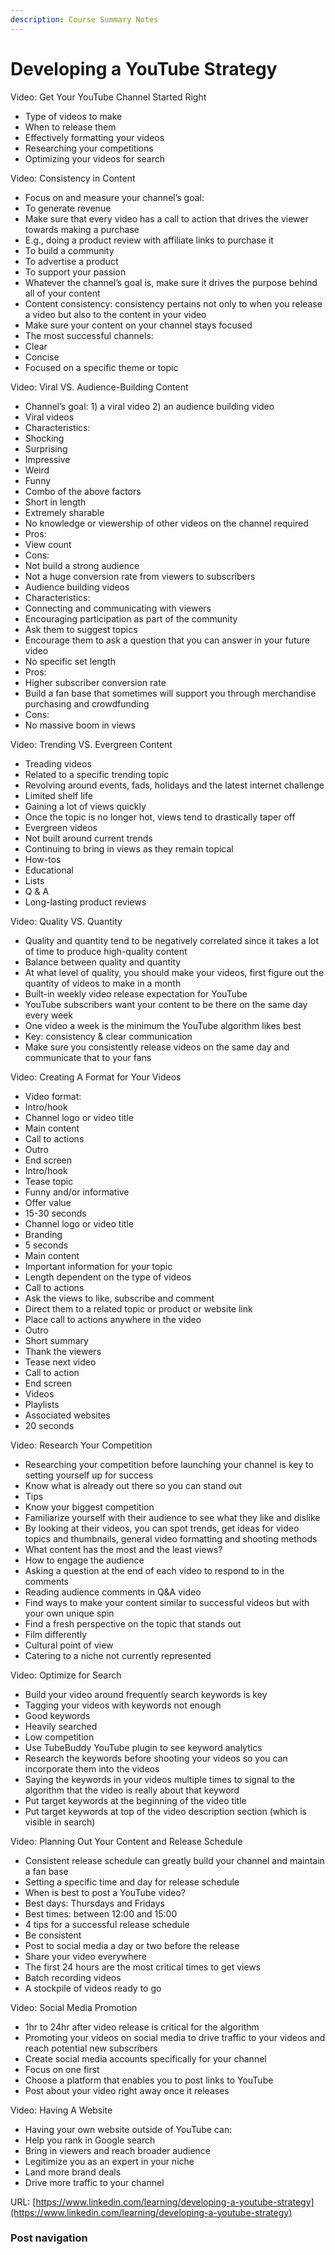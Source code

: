 ```yaml
---
description: Course Summary Notes
---
```


# Developing a YouTube Strategy

Video: Get Your YouTube Channel Started Right

* Type of videos to make
* When to release them
* Effectively formatting your videos
* Researching your competitions
* Optimizing your videos for search

Video: Consistency in Content

* Focus on and measure your channel’s goal:
* To generate revenue
* Make sure that every video has a call to action that drives the viewer towards making a purchase
* E.g., doing a product review with affiliate links to purchase it
* To build a community
* To advertise a product
* To support your passion
* Whatever the channel’s goal is, make sure it drives the purpose behind all of your content
* Content consistency: consistency pertains not only to when you release a video but also to the content in your video
* Make sure your content on your channel stays focused
* The most successful channels:
* Clear
* Concise
* Focused on a specific theme or topic

Video: Viral VS. Audience-Building Content

* Channel’s goal: 1) a viral video 2) an audience building video
* Viral videos
* Characteristics:
* Shocking
* Surprising
* Impressive
* Weird
* Funny
* Combo of the above factors
* Short in length
* Extremely sharable
* No knowledge or viewership of other videos on the channel required
* Pros:
* View count
* Cons:
* Not build a strong audience
* Not a huge conversion rate from viewers to subscribers
* Audience building videos
* Characteristics:
* Connecting and communicating with viewers
* Encouraging participation as part of the community
* Ask them to suggest topics
* Encourage them to ask a question that you can answer in your future video
* No specific set length
* Pros:
* Higher subscriber conversion rate
* Build a fan base that sometimes will support you through merchandise purchasing and crowdfunding
* Cons:
* No massive boom in views

Video: Trending VS. Evergreen Content

* Treading videos
* Related to a specific trending topic
* Revolving around events, fads, holidays and the latest internet challenge
* Limited shelf life
* Gaining a lot of views quickly
* Once the topic is no longer hot, views tend to drastically taper off
* Evergreen videos
* Not built around current trends
* Continuing to bring in views as they remain topical
* How-tos
* Educational
* Lists
* Q & A
* Long-lasting product reviews

Video: Quality VS. Quantity

* Quality and quantity tend to be negatively correlated since it takes a lot of time to produce high-quality content
* Balance between quality and quantity
* At what level of quality, you should make your videos, first figure out the quantity of videos to make in a month
* Built-in weekly video release expectation for YouTube
* YouTube subscribers want your content to be there on the same day every week
* One video a week is the minimum the YouTube algorithm likes best
* Key: consistency & clear communication
* Make sure you consistently release videos on the same day and communicate that to your fans

Video: Creating A Format for Your Videos

* Video format:
* Intro/hook
* Channel logo or video title
* Main content
* Call to actions
* Outro
* End screen
* Intro/hook
* Tease topic
* Funny and/or informative
* Offer value
* 15-30 seconds
* Channel logo or video title
* Branding
* 5 seconds
* Main content
* Important information for your topic
* Length dependent on the type of videos
* Call to actions
* Ask the views to like, subscribe and comment
* Direct them to a related topic or product or website link
* Place call to actions anywhere in the video
* Outro
* Short summary
* Thank the viewers
* Tease next video
* Call to action
* End screen
* Videos
* Playlists
* Associated websites
* 20 seconds

Video: Research Your Competition

* Researching your competition before launching your channel is key to setting yourself up for success
* Know what is already out there so you can stand out
* Tips
* Know your biggest competition
* Familiarize yourself with their audience to see what they like and dislike
* By looking at their videos, you can spot trends, get ideas for video topics and thumbnails, general video formatting and shooting methods
* What content has the most and the least views?
* How to engage the audience
* Asking a question at the end of each video to respond to in the comments
* Reading audience comments in Q\&A video
* Find ways to make your content similar to successful videos but with your own unique spin
* Find a fresh perspective on the topic that stands out
* Film differently
* Cultural point of view
* Catering to a niche not currently represented

Video: Optimize for Search

* Build your video around frequently search keywords is key
* Tagging your videos with keywords not enough
* Good keywords
* Heavily searched
* Low competition
* Use TubeBuddy YouTube plugin to see keyword analytics
* Research the keywords before shooting your videos so you can incorporate them into the videos
* Saying the keywords in your videos multiple times to signal to the algorithm that the video is really about that keyword
* Put target keywords at the beginning of the video title
* Put target keywords at top of the video description section (which is visible in search)

Video: Planning Out Your Content and Release Schedule

* Consistent release schedule can greatly build your channel and maintain a fan base
* Setting a specific time and day for release schedule
* When is best to post a YouTube video?
* Best days: Thursdays and Fridays
* Best times: between 12:00 and 15:00
* 4 tips for a successful release schedule
* Be consistent
* Post to social media a day or two before the release
* Share your video everywhere
* The first 24 hours are the most critical times to get views
* Batch recording videos
* A stockpile of videos ready to go

Video: Social Media Promotion

* 1hr to 24hr after video release is critical for the algorithm
* Promoting your videos on social media to drive traffic to your videos and reach potential new subscribers
* Create social media accounts specifically for your channel
* Focus on one first
* Choose a platform that enables you to post links to YouTube
* Post about your video right away once it releases

Video: Having A Website

* Having your own website outside of YouTube can:
* Help you rank in Google search
* Bring in viewers and reach broader audience
* Legitimize you as an expert in your niche
* Land more brand deals
* Drive more traffic to your channel

URL: [https://www.linkedin.com/learning/developing-a-youtube-strategy](https://www.linkedin.com/learning/developing-a-youtube-strategy)

### Post navigation
